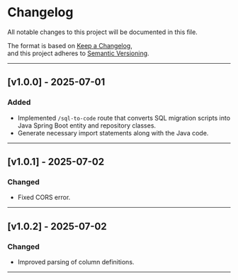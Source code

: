 # Changelog

All notable changes to this project will be documented in this file.

The format is based on [Keep a Changelog](https://keepachangelog.com/en/1.0.0/),  
and this project adheres to [Semantic Versioning](https://semver.org/spec/v2.0.0.html).

---

## [v1.0.0] - 2025-07-01
### Added
- Implemented `/sql-to-code` route that converts SQL migration scripts into Java Spring Boot entity and repository classes.
- Generate necessary import statements along with the Java code.

---

## [v1.0.1] - 2025-07-02
### Changed
- Fixed CORS error.

---

## [v1.0.2] - 2025-07-02
### Changed
- Improved parsing of column definitions.

---